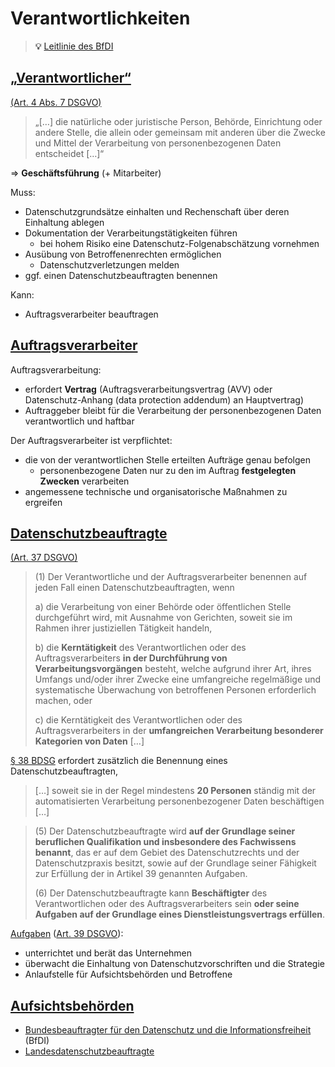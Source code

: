 # Verantwortlichkeiten

> **💡** [Leitlinie des BfDI](https://www.bfdi.bund.de/SharedDocs/Downloads/DE/DokumenteEDSA_Art29Gruppe/Guidelines/EDPB_20210701.pdf?__blob=publicationFile&v=3)

<!-- toc -->


## [„Verantwortlicher“](https://de.wikipedia.org/wiki/Verantwortlicher_(Datenschutz))
[(Art. 4 Abs. 7 DSGVO)](https://dejure.org/gesetze/DSGVO/4.html)

> „[…] die natürliche oder juristische Person, Behörde, Einrichtung oder andere Stelle, die allein oder gemeinsam mit anderen über die Zwecke und Mittel der Verarbeitung von personenbezogenen Daten entscheidet […]“

=> **Geschäftsführung** (+ Mitarbeiter)

Muss:
* Datenschutzgrundsätze einhalten und Rechenschaft über deren Einhaltung ablegen
* Dokumentation der Verarbeitungstätigkeiten führen
  * bei hohem Risiko eine Datenschutz-Folgenabschätzung vornehmen
* Ausübung von Betroffenenrechten ermöglichen
  * Datenschutzverletzungen melden
* ggf. einen Datenschutzbeauftragten benennen

Kann:
* Auftragsverarbeiter beauftragen


## [Auftragsverarbeiter](https://de.wikipedia.org/wiki/Auftragsverarbeitung)

Auftragsverarbeitung:
* erfordert **Vertrag** (Auftragsverarbeitungsvertrag (AVV) oder Datenschutz-Anhang (data protection addendum) an Hauptvertrag)
* Auftraggeber bleibt für die Verarbeitung der personenbezogenen Daten verantwortlich und haftbar

Der Auftragsverarbeiter ist verpflichtet:
* die von der verantwortlichen Stelle erteilten Aufträge genau befolgen
  * personenbezogene Daten nur zu den im Auftrag **festgelegten Zwecken** verarbeiten
* angemessene technische und organisatorische Maßnahmen zu ergreifen


## [Datenschutzbeauftragte](https://de.wikipedia.org/wiki/Datenschutzbeauftragter_(Datenschutz-Grundverordnung))
[(Art. 37 DSGVO)](https://dejure.org/gesetze/DSGVO/37.html)

> (1) Der Verantwortliche und der Auftragsverarbeiter benennen auf jeden Fall einen Datenschutzbeauftragten, wenn
>
> a) die Verarbeitung von einer Behörde oder öffentlichen Stelle durchgeführt wird, mit Ausnahme von Gerichten, soweit sie im Rahmen ihrer justiziellen Tätigkeit handeln,
>
> b) die **Kerntätigkeit** des Verantwortlichen oder des Auftragsverarbeiters **in der Durchführung von Verarbeitungsvorgängen** besteht, welche aufgrund ihrer Art, ihres Umfangs und/oder ihrer Zwecke eine umfangreiche regelmäßige und systematische Überwachung von betroffenen Personen erforderlich machen, oder
>
> c) die Kerntätigkeit des Verantwortlichen oder des Auftragsverarbeiters in der **umfangreichen Verarbeitung besonderer Kategorien von Daten** […]

[§ 38 BDSG](https://dejure.org/gesetze/BDSG/38.html) erfordert zusätzlich die Benennung eines Datenschutzbeauftragten,
> […] soweit sie in der Regel mindestens **20 Personen** ständig mit der automatisierten Verarbeitung personenbezogener Daten beschäftigen […]


> (5) Der Datenschutzbeauftragte wird **auf der Grundlage seiner beruflichen Qualifikation und insbesondere des Fachwissens benannt**, das er auf dem Gebiet des Datenschutzrechts und der Datenschutzpraxis besitzt, sowie auf der Grundlage seiner Fähigkeit zur Erfüllung der in Artikel 39 genannten Aufgaben.
>
> (6) Der Datenschutzbeauftragte kann **Beschäftigter** des Verantwortlichen oder des Auftragsverarbeiters sein **oder seine Aufgaben auf der Grundlage eines Dienstleistungsvertrags erfüllen**.

[Aufgaben](https://de.wikipedia.org/wiki/Datenschutzbeauftragter_(Datenschutz-Grundverordnung)#Aufgaben) ([Art. 39 DSGVO](https://dejure.org/gesetze/DSGVO/39.html)):
* unterrichtet und berät das Unternehmen
* überwacht die Einhaltung von Datenschutzvorschriften und die Strategie
* Anlaufstelle für Aufsichtsbehörden und Betroffene


## [Aufsichtsbehörden](https://de.wikipedia.org/wiki/Aufsichtsbeh%C3%B6rde_(DSGVO))

 * [Bundesbeauftragter für den Datenschutz und die Informationsfreiheit](https://de.wikipedia.org/wiki/Bundesbeauftragter_f%C3%BCr_den_Datenschutz_und_die_Informationsfreiheit) (BfDI)
 * [Landesdatenschutzbeauftragte](https://de.wikipedia.org/wiki/Landesbeauftragter_f%C3%BCr_den_Datenschutz)
